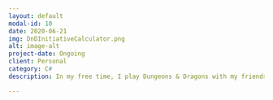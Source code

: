 ```yaml
---
layout: default
modal-id: 10
date: 2020-06-21
img: DnDInitiativeCalculator.png
alt: image-alt
project-date: Ongoing
client: Personal
category: C#
description: In my free time, I play Dungeons & Dragons with my friends. In a quest to make things as simple as possible for us, I have created a calculator that will track combat encounters for our group, with saved values for the players which can be edited; monsters are able to be dynamically added. The aim for this was to streamline a process that, for our group, was tedious.

---
```

